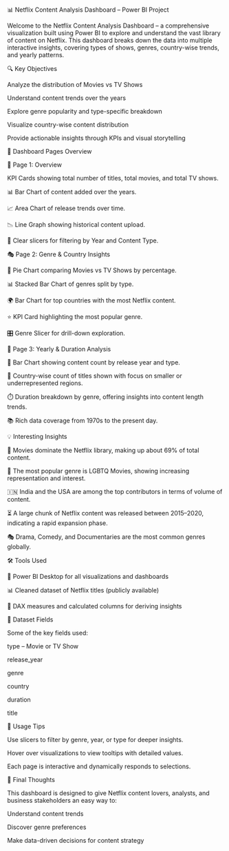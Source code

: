 📊 Netflix Content Analysis Dashboard – Power BI Project

Welcome to the Netflix Content Analysis Dashboard – a comprehensive visualization built using Power BI 
to explore and understand the vast library of content on Netflix. This dashboard breaks down the data into
multiple interactive insights, covering types of shows, genres, country-wise trends, and yearly patterns.




🔍 Key Objectives

Analyze the distribution of Movies vs TV Shows

Understand content trends over the years

Explore genre popularity and type-specific breakdown

Visualize country-wise content distribution

Provide actionable insights through KPIs and visual storytelling




📄 Dashboard Pages Overview

📌 Page 1: Overview

KPI Cards showing total number of titles, total movies, and total TV shows.

📊 Bar Chart of content added over the years.

📈 Area Chart of release trends over time.

📉 Line Graph showing historical content upload.

🧭 Clear slicers for filtering by Year and Content Type.




🎭 Page 2: Genre & Country Insights

🥧 Pie Chart comparing Movies vs TV Shows by percentage.

📊 Stacked Bar Chart of genres split by type.

🌍 Bar Chart for top countries with the most Netflix content.

⭐ KPI Card highlighting the most popular genre.

🎛️ Genre Slicer for drill-down exploration.




📅 Page 3: Yearly & Duration Analysis

📆 Bar Chart showing content count by release year and type.

📌 Country-wise count of titles shown with focus on smaller or underrepresented regions.

⏱️ Duration breakdown by genre, offering insights into content length trends.

📚 Rich data coverage from 1970s to the present day.




💡 Interesting Insights

🎥 Movies dominate the Netflix library, making up about 69% of total content.

🌟 The most popular genre is LGBTQ Movies, showing increasing representation and interest.

🇮🇳 India and the USA are among the top contributors in terms of volume of content.

⏳ A large chunk of Netflix content was released between 2015–2020, indicating a rapid expansion phase.

🎭 Drama, Comedy, and Documentaries are the most common genres globally.




🛠️ Tools Used

📌 Power BI Desktop for all visualizations and dashboards

📊 Cleaned dataset of Netflix titles (publicly available)

🧩 DAX measures and calculated columns for deriving insights




📁 Dataset Fields

Some of the key fields used:

type – Movie or TV Show

release_year

genre

country

duration

title




🔗 Usage Tips

Use slicers to filter by genre, year, or type for deeper insights.

Hover over visualizations to view tooltips with detailed values.

Each page is interactive and dynamically responds to selections.




📢 Final Thoughts

This dashboard is designed to give Netflix content lovers, analysts, and business stakeholders an easy way to:

Understand content trends

Discover genre preferences

Make data-driven decisions for content strategy
